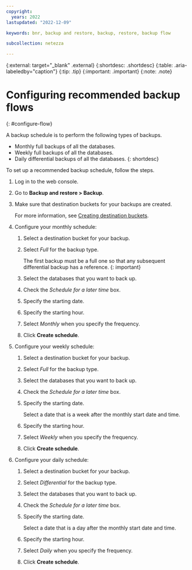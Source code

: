 ```yaml
---
copyright:
  years: 2022
lastupdated: "2022-12-09"

keywords: bnr, backup and restore, backup, restore, backup flow

subcollection: netezza

---
```


{:external: target="_blank" .external}
{:shortdesc: .shortdesc}
{:table: .aria-labeledby="caption"}
{:tip: .tip}
{:important: .important}
{:note: .note}

# Configuring recommended backup flows
{: #configure-flow}

A backup schedule is to perform the following types of backups.

- Monthly full backups of all the databases.
- Weekly full backups of all the databases.
- Daily differential backups of all the databases.
{: shortdesc}

To set up a recommended backup schedule, follow the steps.

1. Log in to the web console.
1. Go to **Backup and restore > Backup**.
1. Make sure that destination buckets for your backups are created.

   For more information, see [Creating destination buckets](/docs/netezza?topic=netezza-bnr-overview#create-destinations).  

1. Configure your monthly schedule:

   1. Select a destination bucket for your backup.
   1. Select *Full* for the backup type.

      The first backup must be a full one so that any subsequent differential backup has a reference.
      {: important}

   1. Select the databases that you want to back up.
   1. Check the *Schedule for a later time* box.
   1. Specify the starting date.
   1. Specify the starting hour.
   1. Select *Monthly* when you specify the frequency.
   1. Click **Create schedule**.

1. Configure your weekly schedule:

   1. Select a destination bucket for your backup.
   1. Select *Full* for the backup type.
   1. Select the databases that you want to back up.
   1. Check the *Schedule for a later time* box.
   1. Specify the starting date.

      Select a date that is a week after the monthly start date and time.

   1. Specify the starting hour.
   1. Select *Weekly* when you specify the frequency.
   1. Click **Create schedule**.

1. Configure your daily schedule:

   1. Select a destination bucket for your backup.
   1. Select *Differential* for the backup type.
   1. Select the databases that you want to back up.
   1. Check the *Schedule for a later time* box.
   1. Specify the starting date.

      Select a date that is a day after the monthly start date and time.

   1. Specify the starting hour.
   1. Select *Daily* when you specify the frequency.
   1. Click **Create schedule**.
